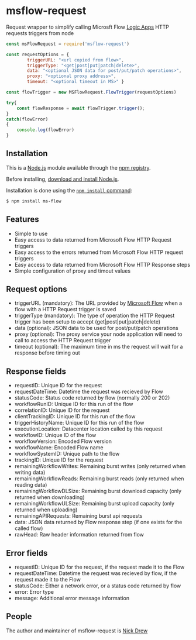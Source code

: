 # msflow-request
Request wrapper to simplify calling Microsft Flow [Logic Apps](https://docs.microsoft.com/en-us/azure/logic-apps/logic-apps-http-endpoint) HTTP requests triggers from node

```js
const msFlowRequest = require('msflow-request')

const requestOptions = {
        triggerURL: "<url copied from flow>",
        triggerType: "<get|post|put|patch|delete>",
        data: "<optional JSON data for post/put/patch operations>",
        proxy: "<optional proxy address>",
        timeout: "<optional timeout in MS>" }

const flowTrigger = new MSFlowRequest.FlowTrigger(requestOptions)

try{
    const flowResponse = await flowTrigger.trigger();
}
catch(flowError)
{
    console.log(flowError)
}
```

## Installation

This is a [Node.js](https://nodejs.org/en/) module available through the
[npm registry](https://www.npmjs.com/).

Before installing, [download and install Node.js](https://nodejs.org/en/download/).


Installation is done using the
[`npm install` command](https://docs.npmjs.com/getting-started/installing-npm-packages-locally):

```bash
$ npm install ms-flow
```

## Features

  * Simple to use
  * Easy access to data returned from Microsoft Flow HTTP Request triggers
  * Easy access to the errors returned from Microsoft Flow HTTP request triggers
  * Easy access to data returned from Microsoft Flow HTTP Response steps
  * Simple configuration of proxy and timout values

## Request options
  * triggerURL (mandatory): The URL provided by [Microsoft Flow](https://flow.microsoft.com) when a flow with a HTTP Request trigger is saved
  * triggerType (mandatory): The type of operation the HTTP Request trigger has been setup to accept (get|post|put|patch|delete)
  * data (optional): JSON data to be used for post/put/patch operations
  * proxy (optional): The proxy service your node application will need to call to access the HTTP Request trigger
  * timeout (optional): The maximum time in ms the request will wait for a response before timing out

## Response fields
   * requestID: Unique ID for the request
   * requestDateTime: Datetime the request was recieved by Flow
   * statusCode: Status code returned by flow (normally 200 or 202)
   * workflowRunID: Unique ID for this run of the flow
   * correlationID: Unique ID for the request
   * clientTrackingID: Unique ID for this run of the flow
   * triggerHistoryName: Unique ID for this run of the flow
   * executionLocation: Datacenter location called by this request
   * workflowID: Unique ID of the flow
   * workflowVersion: Encoded Flow version
   * workflowName: Encoded Flow name
   * workflowSystemID: Unique path to the flow
   * trackingID: Unique ID for the request
   * remainingWorkflowWrites: Remaining burst writes (only returned when writing data)
   * remainingWorkflowReads: Remaining burst reads (only returned when reading data)
   * remainingWorkflowDLSize: Remaining burst download capacity (only returned when downloading)
   * remainingWorkflowULSize: Remaining burst upload capacity (only returned when uploading)
   * remainingAPIRequests: Remaining burst api requests
   * data: JSON data returned by Flow response step (if one exists for the called flow)
   * rawHead: Raw header information returned from flow

## Error fields
   * requestID: Unique ID for the request, if the request made it to the Flow
   * requestDateTime: Datetime the request was recieved by flow, if the request made it to the Flow
   * statusCode: Either a network error, or a status code returned by flow
   * error: Error type
   * message: Additional error message information

## People

The author and maintainer of msflow-request is  [Nick Drew](https://github.com/NickDrew)